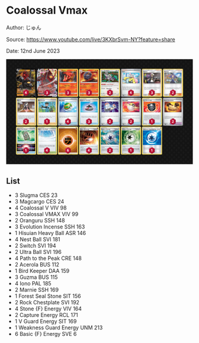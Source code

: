 # Coalossal Vmax

Author: じゅん

Source: <https://www.youtube.com/live/3KXbrSvm-NY?feature=share>

Date: 12nd June 2023

![decklist](../../images/PAL/Coalossal%20Vmax/1-%20Coalossal%20Vmax.png)

## List

* 3 Slugma CES 23
* 3 Magcargo CES 24
* 4 Coalossal V VIV 98
* 3 Coalossal VMAX VIV 99
* 2 Oranguru SSH 148
* 3 Evolution Incense SSH 163
* 1 Hisuian Heavy Ball ASR 146
* 4 Nest Ball SVI 181
* 2 Switch SVI 194
* 2 Ultra Ball SVI 196
* 4 Path to the Peak CRE 148
* 2 Acerola BUS 112
* 1 Bird Keeper DAA 159
* 3 Guzma BUS 115
* 4 Iono PAL 185
* 2 Marnie SSH 169
* 1 Forest Seal Stone SIT 156
* 2 Rock Chestplate SVI 192
* 4 Stone {F} Energy VIV 164
* 2 Capture Energy RCL 171
* 1 V Guard Energy SIT 169
* 1 Weakness Guard Energy UNM 213
* 6 Basic {F} Energy SVE 6
